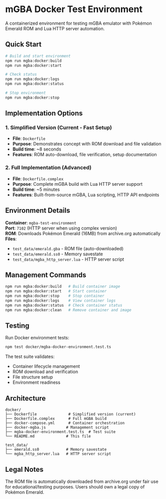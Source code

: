 # mGBA Docker Test Environment

A containerized environment for testing mGBA emulator with Pokémon Emerald ROM and Lua HTTP server automation.

## Quick Start

```bash
# Build and start environment
npm run mgba:docker:build
npm run mgba:docker:start

# Check status
npm run mgba:docker:logs
npm run mgba:docker:status

# Stop environment
npm run mgba:docker:stop
```

## Implementation Options

### 1. Simplified Version (Current - Fast Setup)
- **File**: `Dockerfile` 
- **Purpose**: Demonstrates concept with ROM download and file validation
- **Build time**: ~8 seconds
- **Features**: ROM auto-download, file verification, setup documentation

### 2. Full Implementation (Advanced)
- **File**: `Dockerfile.complex`
- **Purpose**: Complete mGBA build with Lua HTTP server support
- **Build time**: ~5 minutes  
- **Features**: Built-from-source mGBA, Lua scripting, HTTP API endpoints

## Environment Details

**Container**: `mgba-test-environment`  
**Port**: `7102` (HTTP server when using complex version)  
**ROM**: Downloads Pokémon Emerald (16MB) from archive.org automatically  
**Files**: 
- `test_data/emerald.gba` - ROM file (auto-downloaded)
- `test_data/emerald.ss0` - Memory savestate 
- `test_data/mgba_http_server.lua` - HTTP server script

## Management Commands

```bash
npm run mgba:docker:build   # Build container image
npm run mgba:docker:start   # Start container
npm run mgba:docker:stop    # Stop container  
npm run mgba:docker:logs    # View container logs
npm run mgba:docker:status  # Check container status
npm run mgba:docker:clean   # Remove container and image
```

## Testing

Run Docker environment tests:
```bash
npm test docker/mgba-docker-environment.test.ts
```

The test suite validates:
- Container lifecycle management
- ROM download and verification
- File structure setup
- Environment readiness

## Architecture

```
docker/
├── Dockerfile              # Simplified version (current)
├── Dockerfile.complex      # Full mGBA build
├── docker-compose.yml      # Container orchestration
├── docker-mgba.js         # Management script
├── mgba-docker-environment.test.ts  # Test suite
└── README.md              # This file

test_data/
├── emerald.ss0            # Memory savestate
└── mgba_http_server.lua   # HTTP server script
```

## Legal Notes

The ROM file is automatically downloaded from archive.org under fair use for educational/testing purposes. Users should own a legal copy of Pokémon Emerald.